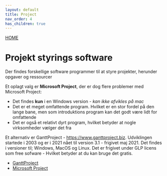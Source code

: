 ```yaml
---
layout: default
title: Project
nav_order: 4
has_children: true
---
```

[HOME](../README.md)
# Projekt styrings software
Der findes forskellige software programmer til at styre projekter, herunder opgaver og ressourcer

Et oplagt valg er **Microsoft Project**, der er dog flere problemer med Microsoft Project:

- Det findes **kun** i en Windows version - *kan ikke afvikles på mac*
- Det er et meget omfattende program. Hvilket er en stor fordel på den lange bane, men som introduktions program kan det godt være lidt for omfattende
- Det er også et relativt dyrt program, hvilket betyder at nogle virksomheder vælger det fra

Et alternativ er GanttProject - https://www.ganttproject.biz. Udviklingen startede i 2003 og er i 2021 nået til version 3.1 - frigivet maj 2021.
Det findes i versioner til; Windows, MacOS og Linux. Det er frigivet under GLP licens som free sofware - Hvilket betyder at du kan bruge det gratis.

- [GanttProject](./ganttproject.md)
- [Microsoft Project](./microsoftproject.md)
